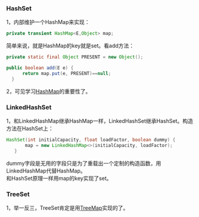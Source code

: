 ### HashSet
1，内部维护一个HashMap来实现：
```JAVA
private transient HashMap<E,Object> map;
```
简单来说，就是HashMap的key就是set。看add方法：

```JAVA
private static final Object PRESENT = new Object();

public boolean add(E e) {
      return map.put(e, PRESENT)==null;
  }
```
2，可见学习[HashMap](https://github.com/dchack/java_read_learn/blob/master/java/Java%20Collections%20Framework/Map.md#hashmap-linkedhashmap)的重要性了。

### LinkedHashSet
1，和LinkedHashMap继承HashMap一样，LinkedHashSet继承HashSet。构造方法在HashSet上：
```JAVA
HashSet(int initialCapacity, float loadFactor, boolean dummy) {
       map = new LinkedHashMap<>(initialCapacity, loadFactor);
   }
  ```
dummy字段是无用的字段只是为了重载出一个定制的构造函数，用LinkedHashMap代替HashMap。  
和HashSet原理一样用map的key实现了set。

### TreeSet
1，举一反三，TreeSet肯定是用[TreeMap](https://github.com/dchack/java_read_learn/blob/master/java/Java%20Collections%20Framework/Map.md#sortedmap-navigablemap-treemap)实现的了。

